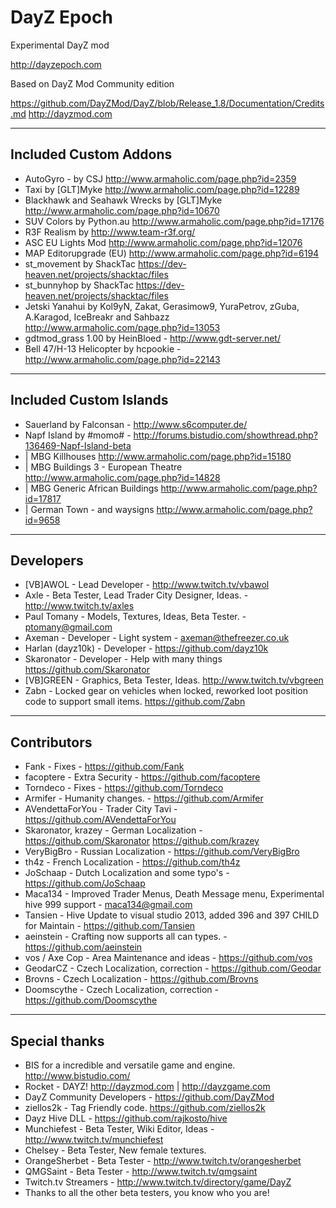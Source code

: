 **DayZ Epoch**
================

Experimental DayZ mod 

http://dayzepoch.com

Based on DayZ Mod Community edition

https://github.com/DayZMod/DayZ/blob/Release_1.8/Documentation/Credits.md
http://dayzmod.com 

--------------------------
Included Custom Addons
--------------------------
* AutoGyro - by CSJ http://www.armaholic.com/page.php?id=2359
* Taxi by [GLT]Myke http://www.armaholic.com/page.php?id=12289
* Blackhawk and Seahawk Wrecks by [GLT]Myke http://www.armaholic.com/page.php?id=10670
* SUV Colors by Python.au http://www.armaholic.com/page.php?id=17176
* R3F Realism by http://www.team-r3f.org/
* ASC EU Lights Mod http://www.armaholic.com/page.php?id=12076
* MAP Editorupgrade (EU) http://www.armaholic.com/page.php?id=6194
* st_movement by ShackTac https://dev-heaven.net/projects/shacktac/files
* st_bunnyhop by ShackTac https://dev-heaven.net/projects/shacktac/files
* Jetski Yanahui by Kol9yN, Zakat, Gerasimow9, YuraPetrov, zGuba, A.Karagod, IceBreakr and Sahbazz http://www.armaholic.com/page.php?id=13053
* gdtmod_grass 1.00 by HeinBloed - http://www.gdt-server.net/
* Bell 47/H-13 Helicopter by hcpookie - http://www.armaholic.com/page.php?id=22143

--------------------------
Included Custom Islands
--------------------------
* Sauerland by Falconsan - http://www.s6computer.de/
* Napf Island by #momo# - http://forums.bistudio.com/showthread.php?136469-Napf-Island-beta
* | MBG Killhouses http://www.armaholic.com/page.php?id=15180
* | MBG Buildings 3 - European Theatre http://www.armaholic.com/page.php?id=14828
* | MBG Generic African Buildings http://www.armaholic.com/page.php?id=17817
* | German Town - and waysigns http://www.armaholic.com/page.php?id=9658

--------------------------
Developers
--------------------------
* [VB]AWOL - Lead Developer - http://www.twitch.tv/vbawol
* Axle - Beta Tester, Lead Trader City Designer, Ideas. - http://www.twitch.tv/axles
* Paul Tomany - Models, Textures, Ideas, Beta Tester. - ptomany@gmail.com
* Axeman - Developer - Light system - axeman@thefreezer.co.uk
* Harlan (dayz10k) - Developer - https://github.com/dayz10k
* Skaronator - Developer - Help with many things https://github.com/Skaronator
* [VB]GREEN - Graphics, Beta Tester, Ideas. http://www.twitch.tv/vbgreen
* Zabn - Locked gear on vehicles when locked, reworked loot position code to support small items.  https://github.com/Zabn

--------------------------
Contributors
--------------------------
* Fank - Fixes - https://github.com/Fank
* facoptere - Extra Security - https://github.com/facoptere
* Torndeco - Fixes - https://github.com/Torndeco
* Armifer - Humanity changes. - https://github.com/Armifer
* AVendettaForYou - Trader City Tavi - https://github.com/AVendettaForYou
* Skaronator, krazey - German Localization - https://github.com/Skaronator https://github.com/krazey
* VeryBigBro - Russian Localization - https://github.com/VeryBigBro
* th4z - French Localization - https://github.com/th4z
* JoSchaap - Dutch Localization and some typo's - https://github.com/JoSchaap
* Maca134 - Improved Trader Menus, Death Message menu, Experimental hive 999 support - maca134@gmail.com
* Tansien - Hive Update to visual studio 2013, added 396 and 397 CHILD for Maintain - https://github.com/Tansien
* aeinstein - Crafting now supports all can types. - https://github.com/aeinstein
* vos / Axe Cop - Area Maintenance and ideas - https://github.com/vos
* GeodarCZ - Czech Localization, correction - https://github.com/Geodar
* Brovns - Czech Localization - https://github.com/Brovns
* Doomscythe - Czech Localization, correction - https://github.com/Doomscythe

--------------------------
Special thanks
--------------------------
* BIS for a incredible and versatile game and engine. http://www.bistudio.com/
* Rocket - DAYZ! http://dayzmod.com | http://dayzgame.com 
* DayZ Community Developers - https://github.com/DayZMod
* ziellos2k - Tag Friendly code. https://github.com/ziellos2k
* Dayz Hive DLL - https://github.com/rajkosto/hive
* Munchiefest - Beta Tester, Wiki Editor, Ideas - http://www.twitch.tv/munchiefest
* Chelsey - Beta Tester, New female textures.
* OrangeSherbet - Beta Tester - http://www.twitch.tv/orangesherbet
* QMGSaint - Beta Tester - http://www.twitch.tv/qmgsaint
* Twitch.tv Streamers - http://www.twitch.tv/directory/game/DayZ
* Thanks to all the other beta testers, you know who you are!
